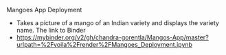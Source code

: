 Mangoes App Deployment
- Takes a picture of a mango of an Indian variety and displays the variety name. 
The link to Binder
- https://mybinder.org/v2/gh/chandra-gorentla/Mangos-App/master?urlpath=%2Fvoila%2Frender%2FMangoes_Deployment.ipynb
